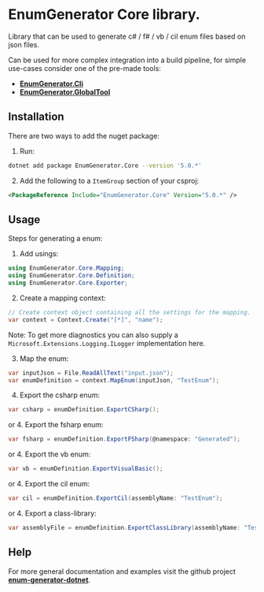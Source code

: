 # **EnumGenerator** Core library.

Library that can be used to generate c# / f# / vb / cil enum files based on json files.

Can be used for more complex integration into a build pipeline, for simple use-cases consider one of the pre-made tools:
* [**EnumGenerator.Cli**](https://www.nuget.org/packages/EnumGenerator.Cli/)
* [**EnumGenerator.GlobalTool**](https://www.nuget.org/packages/EnumGenerator.GlobalTool/)

## Installation

There are two ways to add the nuget package:
1. Run:
```bash
dotnet add package EnumGenerator.Core --version '5.0.*'
```
2. Add the following to a `ItemGroup` section of your csproj:
```xml
<PackageReference Include="EnumGenerator.Core" Version="5.0.*" />
```

## Usage
Steps for generating a enum:
1. Add usings:
```c#
using EnumGenerator.Core.Mapping;
using EnumGenerator.Core.Definition;
using EnumGenerator.Core.Exporter;
```

2. Create a mapping context:
```c#
// Create context object containing all the settings for the mapping.
var context = Context.Create("[*]", "name");
```
Note: To get more diagnostics you can also supply a `Microsoft.Extensions.Logging.ILogger` implementation here.

3. Map the enum:
```c#
var inputJson = File.ReadAllText("input.json");
var enumDefinition = context.MapEnum(inputJson, "TestEnum");
```

4. Export the csharp enum:
```c#
var csharp = enumDefinition.ExportCSharp();
```
or
4. Export the fsharp enum:
```c#
var fsharp = enumDefinition.ExportFSharp(@namespace: "Generated");
```
or
4. Export the vb enum:
```c#
var vb = enumDefinition.ExportVisualBasic();
```
or
4. Export the cil enum:
```c#
var cil = enumDefinition.ExportCil(assemblyName: "TestEnum");
```
or
4. Export a class-library:
```c#
var assemblyFile = enumDefinition.ExportClassLibrary(assemblyName: "TestEnum");
```

## Help
For more general documentation and examples visit the github project [**enum-generator-dotnet**](https://github.com/BastianBlokland/enum-generator-dotnet).
